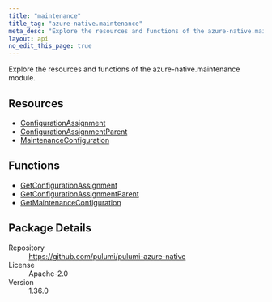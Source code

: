 ```yaml
---
title: "maintenance"
title_tag: "azure-native.maintenance"
meta_desc: "Explore the resources and functions of the azure-native.maintenance module."
layout: api
no_edit_this_page: true
---
```


<!-- WARNING: this file was generated by Pulumi Docs Generator. -->
<!-- Do not edit by hand unless you're certain you know what you are doing! -->

Explore the resources and functions of the azure-native.maintenance module.

<h2 id="resources">Resources</h2>
<ul class="api">
    <li><a href="configurationassignment" title="ConfigurationAssignment"><span class="symbol resource"></span>ConfigurationAssignment</a></li>
    <li><a href="configurationassignmentparent" title="ConfigurationAssignmentParent"><span class="symbol resource"></span>ConfigurationAssignmentParent</a></li>
    <li><a href="maintenanceconfiguration" title="MaintenanceConfiguration"><span class="symbol resource"></span>MaintenanceConfiguration</a></li>
</ul>

<h2 id="functions">Functions</h2>
<ul class="api">
    <li><a href="getconfigurationassignment" title="GetConfigurationAssignment"><span class="symbol function"></span>GetConfigurationAssignment</a></li>
    <li><a href="getconfigurationassignmentparent" title="GetConfigurationAssignmentParent"><span class="symbol function"></span>GetConfigurationAssignmentParent</a></li>
    <li><a href="getmaintenanceconfiguration" title="GetMaintenanceConfiguration"><span class="symbol function"></span>GetMaintenanceConfiguration</a></li>
</ul>

<h2 id="package-details">Package Details</h2>
<dl class="package-details">
	<dt>Repository</dt>
	<dd><a href="https://github.com/pulumi/pulumi-azure-native">https://github.com/pulumi/pulumi-azure-native</a></dd>
	<dt>License</dt>
	<dd>Apache-2.0</dd>
	<dt>Version</dt>
	<dd>1.36.0</dd>
</dl>

